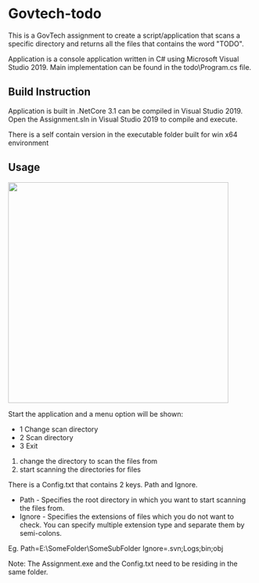 # Govtech-todo

This is a GovTech assignment to create a script/application that scans a specific directory and returns all the files that contains the word "TODO".

Application is a console application written in C# using Microsoft Visual Studio 2019. Main implementation can be found in the todo\Program.cs file.

## Build Instruction
Application is built in .NetCore 3.1 can be compiled in Visual Studio 2019.
Open the Assignment.sln in Visual Studio 2019 to compile and execute.

There is a self contain version in the executable folder built for win x64 environment

## Usage
<img src="https://github.com/ahpehgit/govtech-todo/blob/main/demo.gif" width="450px">

Start the application and a menu option will be shown:
 - 1 Change scan directory
 - 2 Scan directory
 - 3 Exit
 
1. change the directory to scan the files from
2. start scanning the directories for files

There is a Config.txt that contains 2 keys. Path and Ignore.
- Path - Specifies the root directory in which you want to start scanning the files from.
- Ignore - Specifies the extensions of files which you do not want to check. You can specify multiple extension type and separate them by semi-colons.

Eg.
Path=E:\\SomeFolder\SomeSubFolder
Ignore=.svn;Logs;bin;obj

Note: The Assignment.exe and the Config.txt need to be residing in the same folder.
